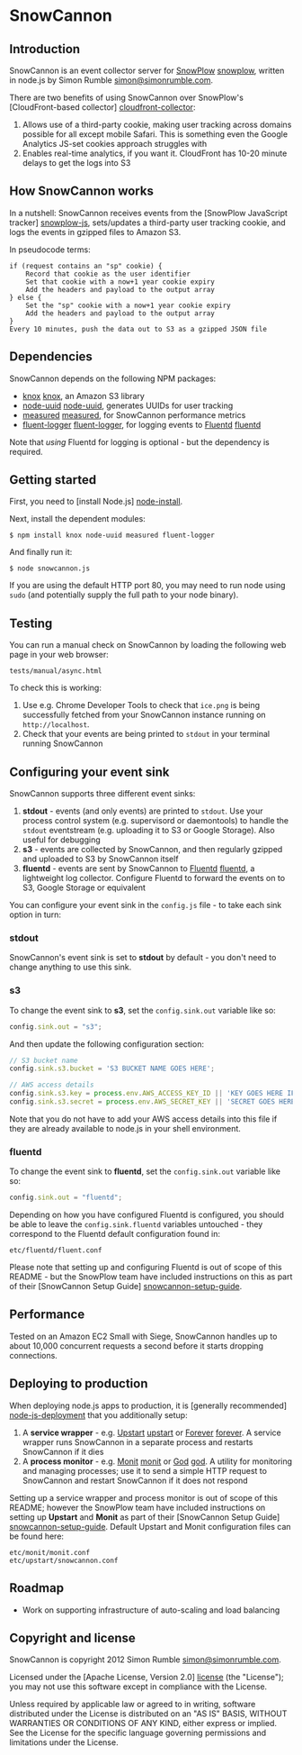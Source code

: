 # SnowCannon

## Introduction

SnowCannon is an event collector server for [SnowPlow] [snowplow], written in node.js by Simon Rumble <simon@simonrumble.com>.

There are two benefits of using SnowCannon over SnowPlow's [CloudFront-based collector] [cloudfront-collector]:

1. Allows use of a third-party cookie, making user tracking across domains possible for all except mobile Safari. This is something even the Google Analytics JS-set cookies approach struggles with
2. Enables real-time analytics, if you want it. CloudFront has 10-20 minute delays to get the logs into S3

## How SnowCannon works

In a nutshell: SnowCannon receives events from the [SnowPlow JavaScript tracker] [snowplow-js], sets/updates a third-party user tracking cookie, and logs the events in gzipped files to Amazon S3.

In pseudocode terms:

	if (request contains an "sp" cookie) {
	    Record that cookie as the user identifier
	    Set that cookie with a now+1 year cookie expiry
	    Add the headers and payload to the output array
	} else {
	    Set the "sp" cookie with a now+1 year cookie expiry
	    Add the headers and payload to the output array
	}
	Every 10 minutes, push the data out to S3 as a gzipped JSON file

## Dependencies

SnowCannon depends on the following NPM packages:

* [knox] [knox], an Amazon S3 library
* [node-uuid] [node-uuid], generates UUIDs for user tracking
* [measured] [measured], for SnowCannon performance metrics
* [fluent-logger] [fluent-logger], for logging events to [Fluentd] [fluentd]

Note that _using_ Fluentd for logging is optional - but the dependency is required.

## Getting started

First, you need to [install Node.js] [node-install].

Next, install the dependent modules:

    $ npm install knox node-uuid measured fluent-logger

And finally run it:

    $ node snowcannon.js

If you are using the default HTTP port 80, you may need to run node using `sudo` (and potentially supply the full path to your node binary).

## Testing

You can run a manual check on SnowCannon by loading the following web page in your web browser:

    tests/manual/async.html

To check this is working:

1. Use e.g. Chrome Developer Tools to check that `ice.png` is being successfully fetched from your SnowCannon instance running on `http://localhost`.
2. Check that your events are being printed to `stdout` in your terminal running SnowCannon

## Configuring your event sink

SnowCannon supports three different event sinks:

1. **stdout** - events (and only events) are printed to `stdout`. Use your process control system (e.g. supervisord or daemontools) to handle the `stdout` eventstream (e.g. uploading it to S3 or Google Storage). Also useful for debugging
2. **s3** - events are collected by SnowCannon, and then regularly gzipped and uploaded to S3 by SnowCannon itself
3. **fluentd** - events are sent by SnowCannon to [Fluentd] [fluentd], a lightweight log collector. Configure Fluentd to forward the events on to S3, Google Storage or equivalent

You can configure your event sink in the `config.js` file - to take each sink option in turn:

### stdout

SnowCannon's event sink is set to **stdout** by default - you don't need to change anything to use this sink.

### s3

To change the event sink to **s3**, set the `config.sink.out` variable like so:

```javascript
config.sink.out = "s3";
```

And then update the following configuration section:

```javascript
// S3 bucket name
config.sink.s3.bucket = 'S3 BUCKET NAME GOES HERE';

// AWS access details
config.sink.s3.key = process.env.AWS_ACCESS_KEY_ID || 'KEY GOES HERE IF ENV NOT SET';
config.sink.s3.secret = process.env.AWS_SECRET_KEY || 'SECRET GOES HERE IF ENV NOT SET';
```

Note that you do not have to add your AWS access details into this file if they are already available to node.js in your shell environment.

### fluentd

To change the event sink to **fluentd**, set the `config.sink.out` variable like so:

```javascript
config.sink.out = "fluentd";
```

Depending on how you have configured Fluentd is configured, you should be able to leave the `config.sink.fluentd` variables untouched - they correspond to the Fluentd default configuration found in:

    etc/fluentd/fluent.conf

Please note that setting up and configuring Fluentd is out of scope of this README - but the SnowPlow team have included instructions on this as part of their [SnowCannon Setup Guide] [snowcannon-setup-guide].

## Performance

Tested on an Amazon EC2 Small with Siege, SnowCannon handles up to about 10,000 concurrent requests a second before it starts dropping connections.

## Deploying to production

When deploying node.js apps to production, it is [generally recommended] [node-js-deployment] that you additionally setup:

1. A **service wrapper** - e.g. [Upstart] [upstart] or [Forever] [forever]. A service wrapper runs SnowCannon in a separate process and restarts SnowCannon if it dies
2. A **process monitor** - e.g. [Monit] [monit] or [God] [god]. A utility for monitoring and managing processes; use it to send a simple HTTP request to SnowCannon and restart SnowCannon if it does not respond

Setting up a service wrapper and process monitor is out of scope of this README; however the SnowPlow team have included instructions on setting up **Upstart** and **Monit** as part of their [SnowCannon Setup Guide] [snowcannon-setup-guide]. Default Upstart and Monit configuration files can be found here:

    etc/monit/monit.conf
    etc/upstart/snowcannon.conf

## Roadmap

* Work on supporting infrastructure of auto-scaling and load balancing

## Copyright and license

SnowCannon is copyright 2012 Simon Rumble <simon@simonrumble.com>.

Licensed under the [Apache License, Version 2.0] [license] (the "License");
you may not use this software except in compliance with the License.

Unless required by applicable law or agreed to in writing, software
distributed under the License is distributed on an "AS IS" BASIS,
WITHOUT WARRANTIES OR CONDITIONS OF ANY KIND, either express or implied.
See the License for the specific language governing permissions and
limitations under the License.

[snowplow]: http://snowplowanalytics.com
[snowplow-js]: https://github.com/snowplow/snowplow/tree/master/1-trackers/javascript
[cloudfront-collector]: https://github.com/snowplow/snowplow/tree/master/2-collectors/cloudfront-collector
[knox]: https://github.com/learnboost/knox
[node-uuid]: https://github.com/broofa/node-uuid
[measured]: https://npmjs.org/package/measured
[license]: http://www.apache.org/licenses/LICENSE-2.0
[node-install]: https://github.com/joyent/node/wiki/Installing-Node.js-via-package-manager
[fluentd]: http://fluentd.org/
[fluent-logger]: https://github.com/yssk22/fluent-logger-node
[snowcannon-setup-guide]: https://github.com/snowplow/snowplow/wiki/SnowCannon-setup-guide
[node-js-deployment]: http://stackoverflow.com/questions/4681067/how-to-deploy-node-js
[forever]: https://github.com/nodejitsu/forever
[upstart]: http://upstart.ubuntu.com/
[monit]: http://mmonit.com/monit/
[god]: http://godrb.com/